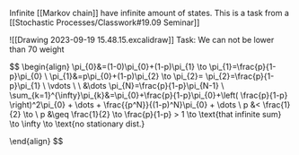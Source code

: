Infinite [[Markov chain]] have infinite amount of states.
This is a task from a [[Stochastic Processes/Classwork#19.09 Seminar]]


![[Drawing 2023-09-19 15.48.15.excalidraw]]
Task: We can not be lower than 70 weight

$$
\begin{align}
\pi_{0}&=(1-0)\pi_{0}+(1-p)\pi_{1} \to \pi_{1}=\frac{p}{1-p}\pi_{0} \\
\pi_{1}&=p\pi_{0}+(1-p)\pi_{2} \to \pi_{2}= \pi_{2}=\frac{p}{1-p}\pi_{1} \\
\vdots \\ \\
&\dots \pi_{N}=\frac{p}{1-p}\pi_{N-1} \\
\sum_{k=1}^{\infty}\pi_{k}&=\pi_{0}+\frac{p}{1-p}\pi_{0}+\left( \frac{p}{1-p} \right)^2\pi_{0} + \dots + \frac{{p^N}}{(1-p)^N}\pi_{0} + \dots  \\
p &< \frac{1}{2} \to \\
p &\geq \frac{1}{2} \to \frac{p}{1-p} > 1 \to \text{that infinite sum} \to \infty \to \text{no stationary dist.}

\end{align}
$$
